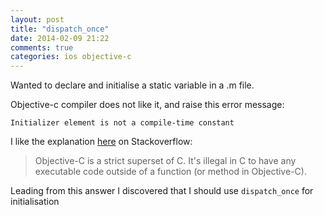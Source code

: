 ```yaml
---
layout: post
title: "dispatch_once"
date: 2014-02-09 21:22
comments: true
categories: ios objective-c 
---
```

Wanted to declare and initialise a static variable in a .m file. 

Objective-c compiler does not like it, and raise this error message:

    Initializer element is not a compile-time constant

I like the explanation [here](http://stackoverflow.com/a/11934961/58129) on Stackoverflow:

> Objective-C is a strict superset of C. It's illegal in C to have any executable code outside of a function (or method in Objective-C).


Leading from this answer I discovered that I should use `dispatch_once` for initialisation




